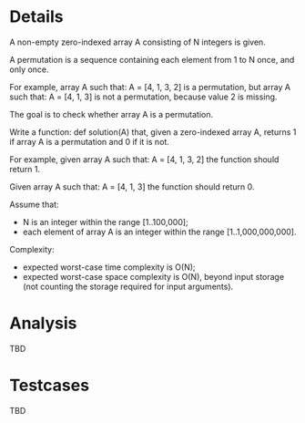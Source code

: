# Details

A non-empty zero-indexed array A consisting of N integers is given.

A permutation is a sequence containing each element from 1 to N once, and only once.

For example, array A such that:
    A = [4, 1, 3, 2]
is a permutation, but array A such that:
    A = [4, 1, 3]
is not a permutation, because value 2 is missing.

The goal is to check whether array A is a permutation.

Write a function:
  def solution(A)
that, given a zero-indexed array A, returns 1 if array A is a permutation and 0 if it is not.

For example, given array A such that:
    A = [4, 1, 3, 2]
the function should return 1.

Given array A such that:
    A = [4, 1, 3]
the function should return 0.

Assume that:
 * N is an integer within the range [1..100,000];
 * each element of array A is an integer within the range [1..1,000,000,000].

Complexity:
 * expected worst-case time complexity is O(N);
 * expected worst-case space complexity is O(N), beyond input storage (not counting the storage required for input arguments).

# Analysis

TBD

# Testcases

TBD
